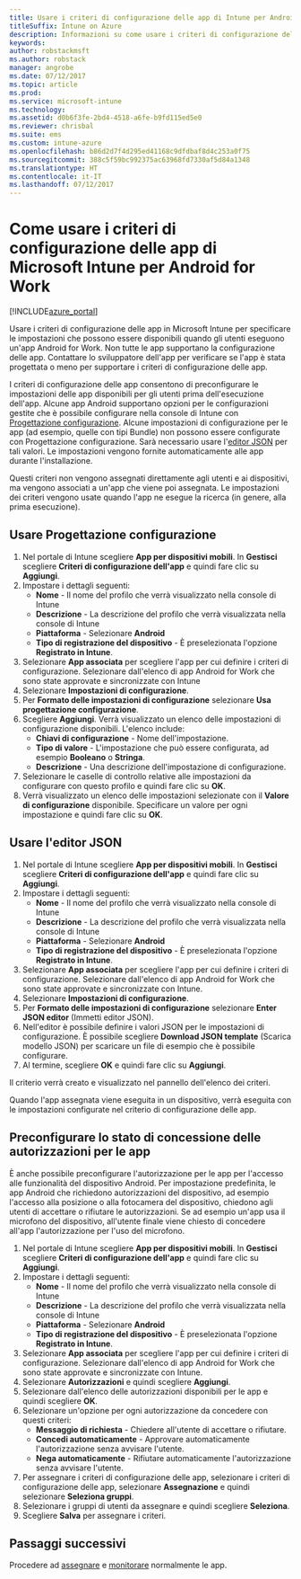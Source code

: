 ```yaml
---
title: Usare i criteri di configurazione delle app di Intune per Android for Work
titleSuffix: Intune on Azure
description: Informazioni su come usare i criteri di configurazione delle app per fornire i dati di configurazione a un'app Android for Work in esecuzione."
keywords: 
author: robstackmsft
ms.author: robstack
manager: angrobe
ms.date: 07/12/2017
ms.topic: article
ms.prod: 
ms.service: microsoft-intune
ms.technology: 
ms.assetid: d0b6f3fe-2bd4-4518-a6fe-b9fd115ed5e0
ms.reviewer: chrisbal
ms.suite: ems
ms.custom: intune-azure
ms.openlocfilehash: b86d2d7f4d295ed41168c9dfdbaf8d4c253a0f75
ms.sourcegitcommit: 388c5f59bc992375ac63968fd7330af5d84a1348
ms.translationtype: HT
ms.contentlocale: it-IT
ms.lasthandoff: 07/12/2017
---
```

# <a name="how-to-use-microsoft-intune-app-configuration-policies-for-android-for-work"></a>Come usare i criteri di configurazione delle app di Microsoft Intune per Android for Work

[!INCLUDE[azure_portal](./includes/azure_portal.md)]

Usare i criteri di configurazione delle app in Microsoft Intune per specificare le impostazioni che possono essere disponibili quando gli utenti eseguono un'app Android for Work. Non tutte le app supportano la configurazione delle app. Contattare lo sviluppatore dell'app per verificare se l'app è stata progettata o meno per supportare i criteri di configurazione delle app.

I criteri di configurazione delle app consentono di preconfigurare le impostazioni delle app disponibili per gli utenti prima dell'esecuzione dell'app. Alcune app Android supportano opzioni per le configurazioni gestite che è possibile configurare nella console di Intune con [Progettazione configurazione](#use-configuration-designer). Alcune impostazioni di configurazione per le app (ad esempio, quelle con tipi Bundle) non possono essere configurate con Progettazione configurazione.  Sarà necessario usare l'[editor JSON](#use-json-editor) per tali valori.   Le impostazioni vengono fornite automaticamente alle app durante l'installazione.

Questi criteri non vengono assegnati direttamente agli utenti e ai dispositivi, ma vengono associati a un'app che viene poi assegnata. Le impostazioni dei criteri vengono usate quando l'app ne esegue la ricerca (in genere, alla prima esecuzione).

## <a name="use-configuration-designer"></a>Usare Progettazione configurazione

1. Nel portale di Intune scegliere **App per dispositivi mobili**. In **Gestisci** scegliere **Criteri di configurazione dell'app** e quindi fare clic su **Aggiungi**.
2. Impostare i dettagli seguenti:
    - **Nome** - Il nome del profilo che verrà visualizzato nella console di Intune
    - **Descrizione** - La descrizione del profilo che verrà visualizzata nella console di Intune
    - **Piattaforma** - Selezionare **Android**
    - **Tipo di registrazione del dispositivo** -  È preselezionata l'opzione **Registrato in Intune**.
3. Selezionare **App associata** per scegliere l'app per cui definire i criteri di configurazione.  Selezionare dall'elenco di app Android for Work che sono state approvate e sincronizzate con Intune
4. Selezionare **Impostazioni di configurazione**.
5. Per **Formato delle impostazioni di configurazione** selezionare **Usa progettazione configurazione**.
6. Scegliere **Aggiungi**. Verrà visualizzato un elenco delle impostazioni di configurazione disponibili. L'elenco include:
    - **Chiavi di configurazione** - Nome dell'impostazione.
    - **Tipo di valore** - L'impostazione che può essere configurata, ad esempio **Booleano** o **Stringa**.
    - **Descrizione** - Una descrizione dell'impostazione di configurazione.
7. Selezionare le caselle di controllo relative alle impostazioni da configurare con questo profilo e quindi fare clic su **OK**.
8. Verrà visualizzato un elenco delle impostazioni selezionate con il **Valore di configurazione** disponibile. Specificare un valore per ogni impostazione e quindi fare clic su **OK**.

## <a name="use-json-editor"></a>Usare l'editor JSON

1. Nel portale di Intune scegliere **App per dispositivi mobili**. In **Gestisci** scegliere **Criteri di configurazione dell'app** e quindi fare clic su **Aggiungi**.
2. Impostare i dettagli seguenti:
    - **Nome** - Il nome del profilo che verrà visualizzato nella console di Intune
    - **Descrizione** - La descrizione del profilo che verrà visualizzata nella console di Intune
    - **Piattaforma** - Selezionare **Android**
    - **Tipo di registrazione del dispositivo** -  È preselezionata l'opzione **Registrato in Intune**.
3. Selezionare **App associata** per scegliere l'app per cui definire i criteri di configurazione.  Selezionare dall'elenco di app Android for Work che sono state approvate e sincronizzate con Intune.
5. Selezionare **Impostazioni di configurazione**.
6. Per **Formato delle impostazioni di configurazione** selezionare **Enter JSON editor** (Immetti editor JSON).
7. Nell'editor è possibile definire i valori JSON per le impostazioni di configurazione. È possibile scegliere **Download JSON template** (Scarica modello JSON) per scaricare un file di esempio che è possibile configurare.
8. Al termine, scegliere **OK** e quindi fare clic su **Aggiungi**.

Il criterio verrà creato e visualizzato nel pannello dell'elenco dei criteri.



Quando l'app assegnata viene eseguita in un dispositivo, verrà eseguita con le impostazioni configurate nel criterio di configurazione delle app.

## <a name="preconfigure-permissions-grant-state-for-apps"></a>Preconfigurare lo stato di concessione delle autorizzazioni per le app

È anche possibile preconfigurare l'autorizzazione per le app per l'accesso alle funzionalità del dispositivo Android. Per impostazione predefinita, le app Android che richiedono autorizzazioni del dispositivo, ad esempio l'accesso alla posizione o alla fotocamera del dispositivo, chiedono agli utenti di accettare o rifiutare le autorizzazioni. Se ad esempio un'app usa il microfono del dispositivo, all'utente finale viene chiesto di concedere all'app l'autorizzazione per l'uso del microfono.

1. Nel portale di Intune scegliere **App per dispositivi mobili**. In **Gestisci** scegliere **Criteri di configurazione dell'app** e quindi fare clic su **Aggiungi**.
2. Impostare i dettagli seguenti:
    - **Nome** - Il nome del profilo che verrà visualizzato nella console di Intune
    - **Descrizione** - La descrizione del profilo che verrà visualizzata nella console di Intune
    - **Piattaforma** - Selezionare **Android**
    - **Tipo di registrazione del dispositivo** -  È preselezionata l'opzione **Registrato in Intune**.
3. Selezionare **App associata** per scegliere l'app per cui definire i criteri di configurazione.  Selezionare dall'elenco di app Android for Work che sono state approvate e sincronizzate con Intune.
5. Selezionare **Autorizzazioni** e quindi scegliere **Aggiungi**.
6. Selezionare dall'elenco delle autorizzazioni disponibili per le app e quindi scegliere **OK**.
7. Selezionare un'opzione per ogni autorizzazione da concedere con questi criteri:
    - **Messaggio di richiesta** - Chiedere all'utente di accettare o rifiutare.
    - **Concedi automaticamente** - Approvare automaticamente l'autorizzazione senza avvisare l'utente.
    - **Nega automaticamente** - Rifiutare automaticamente l'autorizzazione senza avvisare l'utente.
8. Per assegnare i criteri di configurazione delle app, selezionare i criteri di configurazione delle app, selezionare **Assegnazione** e quindi selezionare **Seleziona gruppi**.
9. Selezionare i gruppi di utenti da assegnare e quindi scegliere **Seleziona**.
10. Scegliere **Salva** per assegnare i criteri.

## <a name="next-steps"></a>Passaggi successivi

Procedere ad [assegnare](apps-deploy.md) e [monitorare](apps-monitor.md) normalmente le app.

